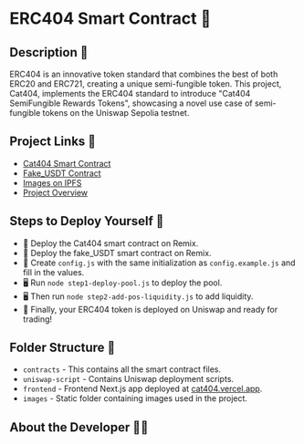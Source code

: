 <!-- @format -->

# ERC404 Smart Contract 📄

## Description 📖

ERC404 is an innovative token standard that combines the best of both ERC20 and ERC721, creating a unique semi-fungible token. This project, Cat404, implements the ERC404 standard to introduce "Cat404 SemiFungible Rewards Tokens", showcasing a novel use case of semi-fungible tokens on the Uniswap Sepolia testnet.

## Project Links 🔗

- [Cat404 Smart Contract](https://sepolia.etherscan.io/address/0x5c124fe22e67Fb0041515211770Bb8D227D4C407)
- [Fake_USDT Contract](https://sepolia.etherscan.io/address/0xE3706626BD9FABC7c6015aD91Aa0717A371a2A5f)
- [Images on IPFS](ipfs://bafybeifkunl5oebcfnnhqwddlsycrosacasknhr252yqrnk7c4rnsy7vnq/)
- [Project Overview](https://cat404.vercel.app)

## Steps to Deploy Yourself 🚀

- 📁 Deploy the Cat404 smart contract on Remix.
- 📁 Deploy the fake_USDT smart contract on Remix.
- 📁 Create `config.js` with the same initialization as `config.example.js` and fill in the values.
- 🖥️ Run `node step1-deploy-pool.js` to deploy the pool.
- 🖥️ Then run `node step2-add-pos-liquidity.js` to add liquidity.
- 🎉 Finally, your ERC404 token is deployed on Uniswap and ready for trading!

## Folder Structure 📂

- `contracts` - This contains all the smart contract files.
- `uniswap-script` - Contains Uniswap deployment scripts.
- `frontend` - Frontend Next.js app deployed at [cat404.vercel.app](https://cat404.vercel.app).
- `images` - Static folder containing images used in the project.

## About the Developer 👩‍💻
